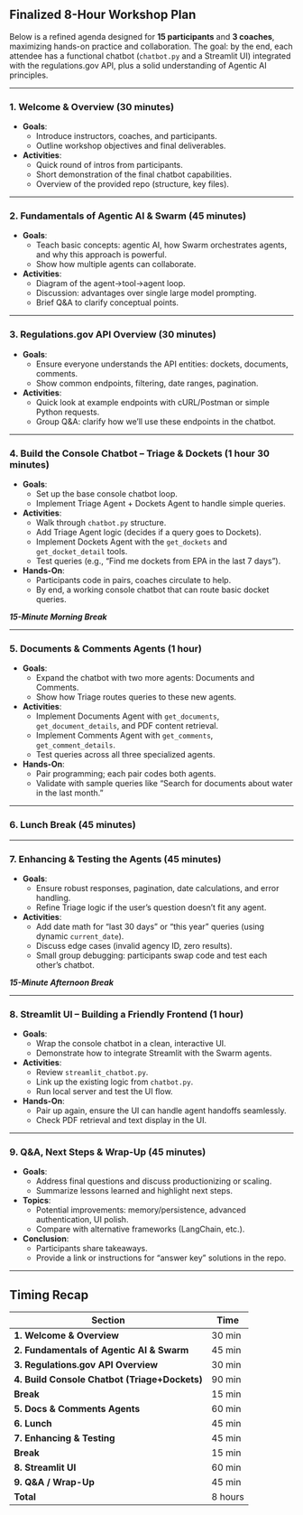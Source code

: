## Finalized 8-Hour Workshop Plan

Below is a refined agenda designed for **15 participants** and **3 coaches**, maximizing hands-on practice and collaboration. The goal: by the end, each attendee has a functional chatbot (`chatbot.py` and a Streamlit UI) integrated with the regulations.gov API, plus a solid understanding of Agentic AI principles.

---

### **1. Welcome & Overview (30 minutes)**
- **Goals**: 
  - Introduce instructors, coaches, and participants.
  - Outline workshop objectives and final deliverables.
- **Activities**:
  - Quick round of intros from participants.
  - Short demonstration of the final chatbot capabilities.
  - Overview of the provided repo (structure, key files).

---

### **2. Fundamentals of Agentic AI & Swarm (45 minutes)**
- **Goals**:
  - Teach basic concepts: agentic AI, how Swarm orchestrates agents, and why this approach is powerful.
  - Show how multiple agents can collaborate.
- **Activities**:
  - Diagram of the agent→tool→agent loop.
  - Discussion: advantages over single large model prompting.
  - Brief Q&A to clarify conceptual points.

---

### **3. Regulations.gov API Overview (30 minutes)**
- **Goals**:
  - Ensure everyone understands the API entities: dockets, documents, comments.
  - Show common endpoints, filtering, date ranges, pagination.
- **Activities**:
  - Quick look at example endpoints with cURL/Postman or simple Python requests.
  - Group Q&A: clarify how we’ll use these endpoints in the chatbot.

---

### **4. Build the Console Chatbot – Triage & Dockets (1 hour 30 minutes)**
- **Goals**:
  - Set up the base console chatbot loop.
  - Implement Triage Agent + Dockets Agent to handle simple queries.
- **Activities**:
  - Walk through `chatbot.py` structure.
  - Add Triage Agent logic (decides if a query goes to Dockets).
  - Implement Dockets Agent with the `get_dockets` and `get_docket_detail` tools.
  - Test queries (e.g., “Find me dockets from EPA in the last 7 days”).
- **Hands-On**:
  - Participants code in pairs, coaches circulate to help.
  - By end, a working console chatbot that can route basic docket queries.

**_15-Minute Morning Break_**

---

### **5. Documents & Comments Agents (1 hour)**
- **Goals**:
  - Expand the chatbot with two more agents: Documents and Comments.
  - Show how Triage routes queries to these new agents.
- **Activities**:
  - Implement Documents Agent with `get_documents`, `get_document_details`, and PDF content retrieval.
  - Implement Comments Agent with `get_comments`, `get_comment_details`.
  - Test queries across all three specialized agents.
- **Hands-On**:
  - Pair programming; each pair codes both agents.
  - Validate with sample queries like “Search for documents about water in the last month.”

---

### **6. Lunch Break (45 minutes)**

---

### **7. Enhancing & Testing the Agents (45 minutes)**
- **Goals**:
  - Ensure robust responses, pagination, date calculations, and error handling.
  - Refine Triage logic if the user’s question doesn’t fit any agent.
- **Activities**:
  - Add date math for “last 30 days” or “this year” queries (using dynamic `current_date`).
  - Discuss edge cases (invalid agency ID, zero results).
  - Small group debugging: participants swap code and test each other’s chatbot.
  
**_15-Minute Afternoon Break_**

---

### **8. Streamlit UI – Building a Friendly Frontend (1 hour)**
- **Goals**:
  - Wrap the console chatbot in a clean, interactive UI.
  - Demonstrate how to integrate Streamlit with the Swarm agents.
- **Activities**:
  - Review `streamlit_chatbot.py`.
  - Link up the existing logic from `chatbot.py`.
  - Run local server and test the UI flow.
- **Hands-On**:
  - Pair up again, ensure the UI can handle agent handoffs seamlessly.
  - Check PDF retrieval and text display in the UI.

---

### **9. Q&A, Next Steps & Wrap-Up (45 minutes)**
- **Goals**:
  - Address final questions and discuss productionizing or scaling.
  - Summarize lessons learned and highlight next steps.
- **Topics**:
  - Potential improvements: memory/persistence, advanced authentication, UI polish.
  - Compare with alternative frameworks (LangChain, etc.).
- **Conclusion**:
  - Participants share takeaways.
  - Provide a link or instructions for “answer key” solutions in the repo.

---

## Timing Recap

| Section                                  | Time     |
|------------------------------------------|----------|
| **1. Welcome & Overview**                | 30 min   |
| **2. Fundamentals of Agentic AI & Swarm**| 45 min   |
| **3. Regulations.gov API Overview**      | 30 min   |
| **4. Build Console Chatbot (Triage+Dockets)**| 90 min |
| **Break**                                | 15 min   |
| **5. Docs & Comments Agents**            | 60 min   |
| **6. Lunch**                             | 45 min   |
| **7. Enhancing & Testing**               | 45 min   |
| **Break**                                | 15 min   |
| **8. Streamlit UI**                     | 60 min   |
| **9. Q&A / Wrap-Up**                     | 45 min   |
| **Total**                                | 8 hours  |

